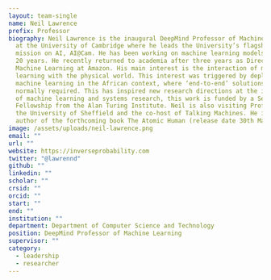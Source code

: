 ```yaml
---
layout: team-single
name: Neil Lawrence
prefix: Professor
biography: Neil Lawrence is the inaugural DeepMind Professor of Machine Learning
  at the University of Cambridge where he leads the University’s flagship
  mission on AI, AI@Cam. He has been working on machine learning models for over
  20 years. He recently returned to academia after three years as Director of
  Machine Learning at Amazon. His main interest is the interaction of machine
  learning with the physical world. This interest was triggered by deploying
  machine learning in the African context, where ‘end-to-end’ solutions are
  normally required. This has inspired new research directions at the interface
  of machine learning and systems research, this work is funded by a Senior AI
  Fellowship from the Alan Turing Institute. Neil is also visiting Professor at
  the University of Sheffield and the co-host of Talking Machines. He is the
  author of the forthcoming book The Atomic Human (release date 30th May 2024).
image: /assets/uploads/neil-lawrence.png
email: ""
url: ""
website: https://inverseprobability.com
twitter: "@lawrennd"
github: ""
linkedin: ""
scholar: ""
crsid: ""
orcid: ""
start: ""
end: ""
institution: ""
department: Department of Computer Science and Technology
position: DeepMind Professor of Machine Learning
supervisor: ""
category:
  - leadership
  - researcher
---
```


